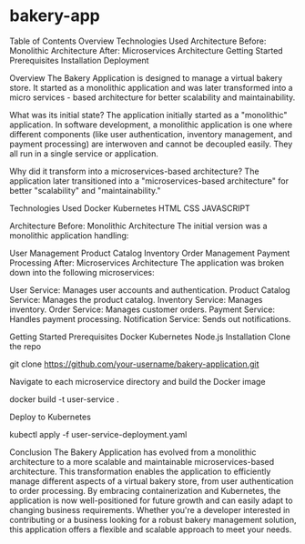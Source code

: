 # bakery-app

Table of Contents
Overview
Technologies Used
Architecture
Before: Monolithic Architecture
After: Microservices Architecture
Getting Started
Prerequisites
Installation
Deployment

Overview
The Bakery Application is designed to manage a virtual bakery store. It started as a monolithic application and was later transformed into a micro services - based architecture for better scalability and maintainability.

What was its initial state?
The application initially started as a "monolithic" application. In software development, a monolithic application is one where different components (like user authentication, inventory management, and payment processing) 
are interwoven and cannot be decoupled easily. They all run in a single service or application.

Why did it transform into a microservices-based architecture?
The application later transitioned into a "microservices-based architecture" for better "scalability" and "maintainability."

Technologies Used
Docker
Kubernetes
HTML
CSS
JAVASCRIPT

Architecture
Before: Monolithic Architecture
The initial version was a monolithic application handling:

User Management
Product Catalog
Inventory
Order Management
Payment Processing
After: Microservices Architecture
The application was broken down into the following microservices:

User Service: Manages user accounts and authentication.
Product Catalog Service: Manages the product catalog.
Inventory Service: Manages inventory.
Order Service: Manages customer orders.
Payment Service: Handles payment processing.
Notification Service: Sends out notifications.

Getting Started
Prerequisites
Docker
Kubernetes
Node.js
Installation
  Clone the repo

git clone https://github.com/your-username/bakery-application.git

  Navigate to each microservice directory and build the Docker image

docker build -t user-service .

  Deploy to Kubernetes

kubectl apply -f user-service-deployment.yaml

Conclusion
The Bakery Application has evolved from a monolithic architecture to a more scalable and maintainable microservices-based architecture. This transformation enables the application to efficiently 
manage different aspects of a virtual bakery store, from user authentication to order processing.
By embracing containerization and Kubernetes, the application is now well-positioned for future growth and can easily adapt to changing business requirements. 
Whether you're a developer interested in contributing or a business looking for a robust 
bakery management solution, this application offers a flexible and scalable approach to meet your needs.
